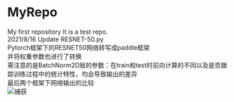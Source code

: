 # MyRepo
My first repository
It is a test repo.  
2021/8/16 Update RESNET-50.py    
Pytorch框架下的RESNET50网络转写成paddle框架  
并将权重参数也进行了转换  
需注意的是BatchNorm2D层的参数：在train和test时前向计算的不同以及是否跟踪训练过程中的统计特性，均会导致输出的差异  
最后两个框架下网络输出的比较  
![捕获](https://user-images.githubusercontent.com/88335850/129529091-607c5c70-da92-41a2-9e37-ddd7a94ecda0.JPG)
